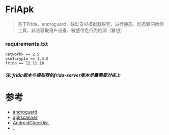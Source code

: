 # FriApk
> 基于Frida、androguard，联动安卓模拟器脱壳，进行静态、动态漏洞检测工具，非法获取用户设备、敏感信息行为检测（猜想）

### requirements.txt
```
networkx == 2.5
asn1crypto == 1.4.0
frida == 12.11.18
```

###### **注: frida版本与模拟器的frida-server版本尽量需要对应上**
# 参考
- [androguard](https://github.com/androguard/androguard)
- [apkscanner](https://github.com/gremwell/apkscanner)
- [AndroidChecklist](https://github.com/guanchao/AndroidChecklist)
- ...
